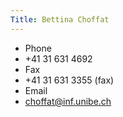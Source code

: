 ```yaml
---
Title: Bettina Choffat
---
```


-  Phone
-  \+41 31 631 4692 
-  Fax
-  \+41 31 631 3355 (fax)
-  Email
-  [choffat@inf.unibe.ch](choffat@inf.unibe.ch)
